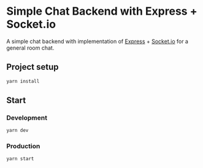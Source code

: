 # Simple Chat Backend with Express + Socket.io

A simple chat backend with implementation of [Express](https://expressjs.com/) + [Socket.io](https://socket.io/) for a general room chat.

## Project setup

```bash
yarn install
```

## Start

### Development

```bash
yarn dev
```

### Production

```bash
yarn start
```

